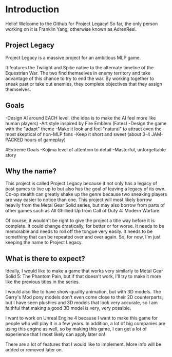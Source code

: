 # Introduction
Hello! Welcome to the Github for Project Legacy! So far, the only person working on it is Franklin Yang, otherwise known as AdrenResi.

## Project Legacy
Project Legacy is a massive project for an ambitious MLP game.

It features the Twilight and Spike native to the alternate timeline of the Equestrian War. The two find themselves in enemy territory and take advantage of this chance to try to end the war. By working together to sneak past or take out enemies, they complete objectives that they assign themselves.

## Goals
-Design AI around EACH level. (the idea is to make the AI feel more like human players)
-Art style inspired by Fire Emblem (Fates)
-Design the game with the "adapt" theme
-Make it look and feel "natural" to attract even the most skeptical of non-MLP fans
-Keep it short and sweet (about 3-4 JAM-PACKED hours of gameplay)

#Extreme Goals
-Kojima level of attention to detail
-Masterful, unforgettable story

## Why the name?
This project is called Project Legacy because it not only has a legacy of past games to live up to but also has the goal of leaving a legacy of its own. Co-op stealth can greatly shake up the genre because two sneaking players are way easier to notice than one. This project will most likely borrow heavily from the Metal Gear Solid series, but may also borrow from parts of other games such as All Ghillied Up from Call of Duty 4: Modern Warfare.

Of course, it wouldn't be right to give the project a title way before it is complete. It could change drastically, for better or for worse. It needs to be memorable and needs to roll off the tongue very easily. It needs to be something that can be repeated over and over again. So, for now, I'm just keeping the name to Project Legacy.

## What is there to expect?
Ideally, I would like to make a game that works very similarly to Metal Gear Solid 5: The Phantom Pain, but if that doesn't work, I'll try to make it more like the previous titles in the series. 

I would also like to have show-quality animation, but with 3D models. The Garry's Mod pony models don't even come close to their 2D counterparts, but I have seen plushies and 3D models that look very accurate, so I am faithful that making a good 3D model is very, very possible.

I want to work on Unreal Engine 4 because I want to make this game for people who will play it in a few years. In addition, a lot of big companies are using this engine as well, so by making this game, I can get a lot of experience that I most likely can apply later on!

There are a lot of features that I would like to implement. More info will be added or removed later on.
